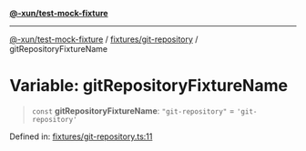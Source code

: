 [**@-xun/test-mock-fixture**](../../../README.md)

***

[@-xun/test-mock-fixture](../../../README.md) / [fixtures/git-repository](../README.md) / gitRepositoryFixtureName

# Variable: gitRepositoryFixtureName

> `const` **gitRepositoryFixtureName**: `"git-repository"` = `'git-repository'`

Defined in: [fixtures/git-repository.ts:11](https://github.com/Xunnamius/test-utils/blob/dbb834b908e8912c3a68cb58c5f6cf45d3aa53eb/packages/test-mock-fixture/src/fixtures/git-repository.ts#L11)
